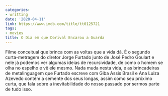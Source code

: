 ```yaml
---
categories:
- writting
date: '2020-04-11'
link: https://www.imdb.com/title/tt0125721
tags:
- movies
title: O Dia em que Dorival Encarou a Guarda
---
```


Filme conceitual que brinca com as voltas que a vida dá. É o segundo curta-metragem do diretor Jorge Furtado junto de José Pedro Goulart e nele já podemos ver algumas ideias de recursividade, de como o homem se olha no espelho e vê ele mesmo. Nada muda nesta vida, e as brincadeiras de metalinguagem que Furtado escreve com Giba Assis Brasil e Ana Luiza Azevedo contém a semente dos seus longas, assim como seu próximo curta, que fala sobre a inevitabilidade do nosso passado por sermos parte de tudo isso.